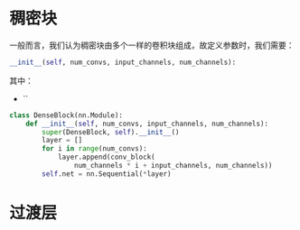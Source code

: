 # 稠密块

一般而言，我们认为稠密块由多个一样的卷积块组成，故定义参数时，我们需要：
```python
__init__(self, num_convs, input_channels, num_channels):
```
其中：
- ``

```python
class DenseBlock(nn.Module):
    def __init__(self, num_convs, input_channels, num_channels):
        super(DenseBlock, self).__init__()
        layer = []
        for i in range(num_convs):
            layer.append(conv_block(
                num_channels * i + input_channels, num_channels))
        self.net = nn.Sequential(*layer)
```

# 过渡层
